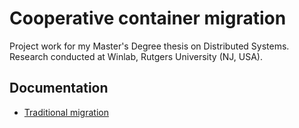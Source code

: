 # Cooperative container migration #

Project work for my Master's Degree thesis on Distributed Systems.  
Research conducted at Winlab, Rutgers University (NJ, USA).


## Documentation ##

- [Traditional migration](docs/traditional%20migration.md)
